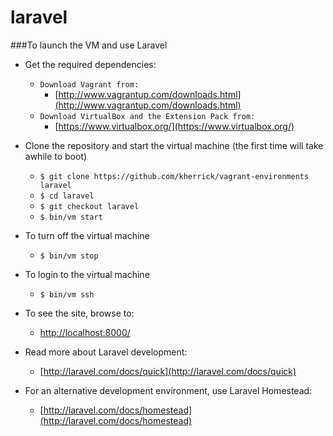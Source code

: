 laravel
=======

###To launch the VM and use Laravel

* Get the required dependencies:
  * `Download Vagrant from:`
    * [http://www.vagrantup.com/downloads.html](http://www.vagrantup.com/downloads.html)
  * `Download VirtualBox and the Extension Pack from:`
    * [https://www.virtualbox.org/](https://www.virtualbox.org/)

* Clone the repository and start the virtual machine (the first time will take awhile to boot)
  * `$ git clone https://github.com/kherrick/vagrant-environments laravel`
  * `$ cd laravel`
  * `$ git checkout laravel`
  * `$ bin/vm start`

* To turn off the virtual machine
  * `$ bin/vm stop`

* To login to the virtual machine
  * `$ bin/vm ssh`

* To see the site, browse to:
  * [http://localhost:8000/](http://localhost:8000/)

* Read more about Laravel development:
  * [http://laravel.com/docs/quick](http://laravel.com/docs/quick)

* For an alternative development environment, use Laravel Homestead:
  * [http://laravel.com/docs/homestead](http://laravel.com/docs/homestead)
